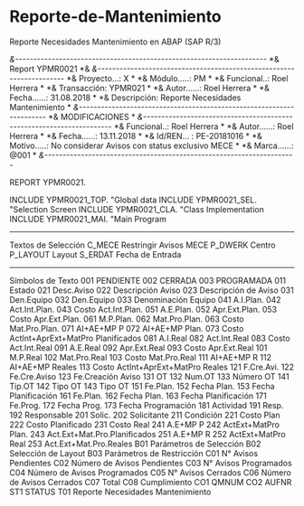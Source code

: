 # Reporte-de-Mantenimiento
Reporte Necesidades Mantenimiento en ABAP (SAP R/3)

*&---------------------------------------------------------------------*
*& Report  YPMR0021
*&
*&---------------------------------------------------------------------*
*& Proyecto...: X                                                      *
*& Módulo.....: PM                                                     *
*& Funcional..: Roel Herrera                                           *
*& Transacción: YPMR021                                                *
*& Autor......: Roel Herrera                                           *
*& Fecha......: 31.08.2018                                             *
*& Descripción: Reporte Necesidades Mantenimiento                      *
*&---------------------------------------------------------------------*
*& MODIFICACIONES                                                      *
*&---------------------------------------------------------------------*
*& Funcional..: Roel Herrera                                           *
*& Autor......: Roel Herrera                                           *
*& Fecha......: 13.11.2018                                             *
*& Id/REN...  : PE-20181016                                            *
*& Motivo.....: No considerar Avisos con status exclusivo MECE         *
*& Marca......: @001                                                   *
*&---------------------------------------------------------------------*

REPORT  YPMR0021.

INCLUDE YPMR0021_TOP.   "Global data
INCLUDE YPMR0021_SEL.   "Selection Screen
INCLUDE YPMR0021_CLA.   "Class Implementation
INCLUDE YPMR0021_MAI.   "Main Program

---------------------------------------------------------------------

Textos de Selección
C_MECE	Restringir Avisos MECE
P_DWERK	Centro
P_LAYOUT	Layout
S_ERDAT	Fecha de Entrada

---------------------------------------------------------------------

Símbolos de Texto
001	PENDIENTE
002	CERRADA
003	PROGRAMADA
011	Estado
021	Desc.Aviso
022	Descripción Aviso
023	Descripción de Aviso
031	Den.Equipo
032	Den.Equipo
033	Denominación Equipo
041	A.I.Plan.
042	Act.Int.Plan.
043	Costo Act.Int.Plan.
051	A.E.Plan.
052	Apr.Ext.Plan.
053	Costo Apr.Ext.Plan.
061	M.P.Plan.
062	Mat.Pro.Plan.
063	Costo Mat.Pro.Plan.
071	AI+AE+MP P
072	AI+AE+MP Plan.
073	Costo ActInt+AprExt+MatPro Planificados
081	A.I.Real
082	Act.Int.Real
083	Costo Act.Int.Real
091	A.E.Real
092	Apr.Ext.Real
093	Costo Apr.Ext.Real
101	M.P.Real
102	Mat.Pro.Real
103	Costo Mat.Pro.Real
111	AI+AE+MP R
112	AI+AE+MP Reales
113	Costo ActInt+AprExt+MatPro Reales
121	F.Cre.Avi.
122	Fe.Cre.Aviso
123	Fe.Creación Aviso
131	OT
132	Num.OT
133	Número OT
141	Tip.OT
142	Tipo OT
143	Tipo OT
151	Fe.Plan.
152	Fecha Plan.
153	Fecha Planificación
161	Fe.Plan.
162	Fecha Plan.
163	Fecha Planificación
171	Fe.Prog.
172	Fecha Prog.
173	Fecha Programación
181	Actividad
191	Resp.
192	Responsable
201	Solic.
202	Solicitante
211	Condición
221	Costo Plan
222	Costo Planificado
231	Costo Real
241	A.E+MP P
242	ActExt+MatPro Plan.
243	Act.Ext+Mat.Pro.Planificados
251	A.E+MP R
252	ActExt+MatPro Real
253	Act.Ext+Mat.Pro.Reales
B01	Parámetros de Selección
B02	Selección de Layout
B03	Parámetros de Restricción
C01	N° Avisos Pendientes
C02	Número de Avisos Pendientes
C03	N° Avisos Programados
C04	Número de Avisos Programados
C05	N° Avisos Cerrados
C06	Número de Avisos Cerrados
C07	Total
C08	Cumplimiento
CO1	QMNUM
CO2	AUFNR
ST1	STATUS
T01	Reporte Necesidades Mantenimiento
